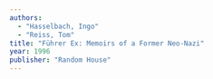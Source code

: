 ```yaml
---
authors:
  - "Hasselbach, Ingo"
  - "Reiss, Tom"
title: "Führer Ex: Memoirs of a Former Neo-Nazi"
year: 1996
publisher: "Random House"
---
```


